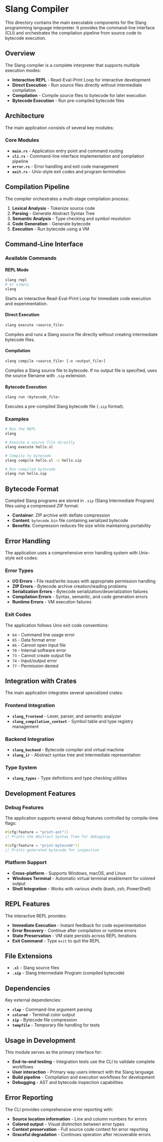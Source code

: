 # Slang Compiler

This directory contains the main executable components for the Slang programming language interpreter. It provides the command-line interface (CLI) and orchestrates the compilation pipeline from source code to bytecode execution.

## Overview

The Slang compiler is a complete interpreter that supports multiple execution modes:

- **Interactive REPL** - Read-Eval-Print Loop for interactive development
- **Direct Execution** - Run source files directly without intermediate compilation
- **Compilation** - Compile source files to bytecode for later execution
- **Bytecode Execution** - Run pre-compiled bytecode files

## Architecture

The main application consists of several key modules:

### Core Modules

- **`main.rs`** - Application entry point and command routing
- **`cli.rs`** - Command-line interface implementation and compilation pipeline
- **`error.rs`** - Error handling and exit code management  
- **`exit.rs`** - Unix-style exit codes and program termination

## Compilation Pipeline

The compiler orchestrates a multi-stage compilation process:

1. **Lexical Analysis** - Tokenize source code
2. **Parsing** - Generate Abstract Syntax Tree
3. **Semantic Analysis** - Type checking and symbol resolution
4. **Code Generation** - Generate bytecode
5. **Execution** - Run bytecode using a VM

## Command-Line Interface

### Available Commands

#### REPL Mode

```bash
slang repl
# or simply
slang
```

Starts an interactive Read-Eval-Print Loop for immediate code execution and experimentation.

#### Direct Execution

```bash
slang execute <source_file>
```

Compiles and runs a Slang source file directly without creating intermediate bytecode files.

#### Compilation

```bash
slang compile <source_file> [-o <output_file>]
```

Compiles a Slang source file to bytecode. If no output file is specified, uses the source filename with `.sip` extension.

#### Bytecode Execution

```bash
slang run <bytecode_file>
```

Executes a pre-compiled Slang bytecode file (`.sip` format).

### Examples

```bash
# Run the REPL
slang

# Execute a source file directly
slang execute hello.sl

# Compile to bytecode
slang compile hello.sl -o hello.sip

# Run compiled bytecode
slang run hello.sip
```

## Bytecode Format

Compiled Slang programs are stored in `.sip` (Slang Intermediate Program) files using a compressed ZIP format:

- **Container**: ZIP archive with deflate compression
- **Content**: `bytecode.bin` file containing serialized bytecode
- **Benefits**: Compression reduces file size while maintaining portability

## Error Handling

The application uses a comprehensive error handling system with Unix-style exit codes:

### Error Types

- **I/O Errors** - File read/write issues with appropriate permission handling
- **ZIP Errors** - Bytecode archive creation/reading problems
- **Serialization Errors** - Bytecode serialization/deserialization failures
- **Compilation Errors** - Syntax, semantic, and code generation errors
- **Runtime Errors** - VM execution failures

### Exit Codes

The application follows Unix exit code conventions:

- `64` - Command line usage error
- `65` - Data format error
- `66` - Cannot open input file
- `70` - Internal software error
- `73` - Cannot create output file
- `74` - Input/output error
- `77` - Permission denied

## Integration with Crates

The main application integrates several specialized crates:

### Frontend Integration

- **`slang_frontend`** - Lexer, parser, and semantic analyzer
- **`slang_compilation_context`** - Symbol table and type registry management

### Backend Integration  

- **`slang_backend`** - Bytecode compiler and virtual machine
- **`slang_ir`** - Abstract syntax tree and intermediate representation

### Type System

- **`slang_types`** - Type definitions and type checking utilities

## Development Features

### Debug Features

The application supports several debug features controlled by compile-time flags:

```rust
#[cfg(feature = "print-ast")]
// Prints the Abstract Syntax Tree for debugging

#[cfg(feature = "print-bytecode")]  
// Prints generated bytecode for inspection
```

### Platform Support

- **Cross-platform** - Supports Windows, macOS, and Linux
- **Windows Terminal** - Automatic virtual terminal enablement for colored output
- **Shell Integration** - Works with various shells (bash, zsh, PowerShell)

## REPL Features

The interactive REPL provides:

- **Immediate Execution** - Instant feedback for code experimentation
- **Error Recovery** - Continue after compilation or runtime errors
- **State Preservation** - VM state persists across REPL iterations
- **Exit Command** - Type `exit` to quit the REPL

## File Extensions

- **`.sl`** - Slang source files
- **`.sip`** - Slang Intermediate Program (compiled bytecode)

## Dependencies

Key external dependencies:

- **`clap`** - Command-line argument parsing
- **`colored`** - Terminal color output
- **`zip`** - Bytecode file compression
- **`tempfile`** - Temporary file handling for tests

## Usage in Development

This module serves as the primary interface for:

- **End-to-end testing** - Integration tests use the CLI to validate complete workflows
- **User interaction** - Primary way users interact with the Slang language
- **Build pipeline** - Compilation and execution workflows for development
- **Debugging** - AST and bytecode inspection capabilities

## Error Reporting

The CLI provides comprehensive error reporting with:

- **Source location information** - Line and column numbers for errors
- **Colored output** - Visual distinction between error types
- **Context preservation** - Full source code context for error reporting
- **Graceful degradation** - Continues operation after recoverable errors
